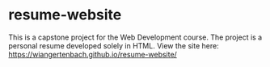 # resume-website
This is a capstone project for the Web Development course. The project is a personal resume developed solely in HTML. View the site here: https://wiangertenbach.github.io/resume-website/
